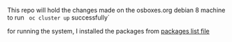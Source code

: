 This repo will hold the changes made on the osboxes.org debian 8 machine to run ` oc cluster up` successfully`

for running the system, I installed the packages from [packages list file](./installed-packages.txt)

